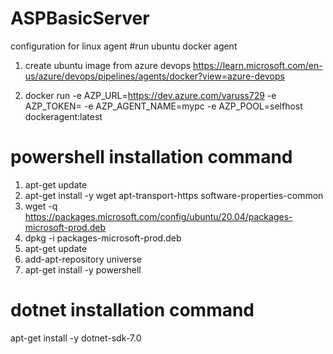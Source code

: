 # ASPBasicServer
configuration for linux agent 
#run ubuntu docker agent 

 1) create ubuntu image from azure devops https://learn.microsoft.com/en-us/azure/devops/pipelines/agents/docker?view=azure-devops






 2) docker run -e AZP_URL=https://dev.azure.com/varuss729 -e AZP_TOKEN=<PAT token> -e AZP_AGENT_NAME=mypc  -e AZP_POOL=selfhost  dockeragent:latest
  
  
  
  

# powershell installation command 
  1) apt-get update
  2) apt-get install -y wget apt-transport-https software-properties-common
  3) wget -q https://packages.microsoft.com/config/ubuntu/20.04/packages-microsoft-prod.deb
  4) dpkg -i packages-microsoft-prod.deb
  5) apt-get update
  6) add-apt-repository universe
  7) apt-get install -y powershell
  
  
# dotnet installation command
  apt-get install -y dotnet-sdk-7.0
  
